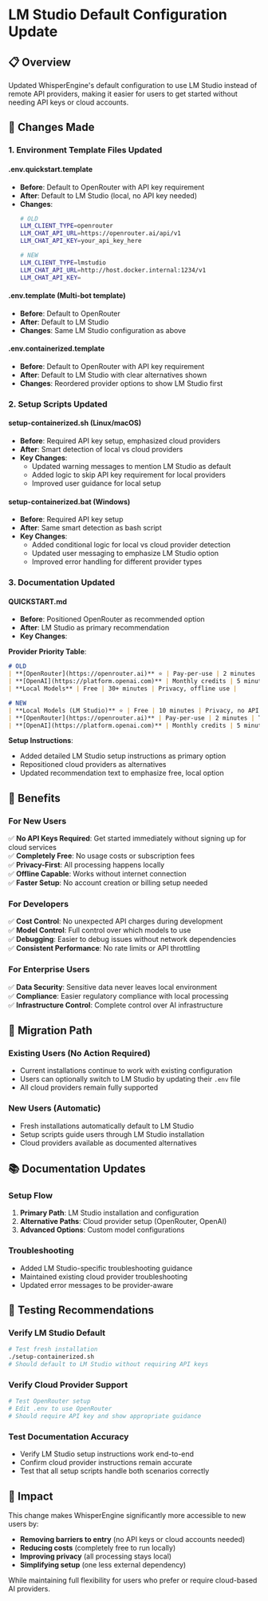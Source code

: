 # LM Studio Default Configuration Update

## 📋 Overview

Updated WhisperEngine's default configuration to use LM Studio instead of remote API providers, making it easier for users to get started without needing API keys or cloud accounts.

## 🔄 Changes Made

### **1. Environment Template Files Updated**

#### **.env.quickstart.template**
- **Before**: Default to OpenRouter with API key requirement
- **After**: Default to LM Studio (local, no API key needed)
- **Changes**:
  ```bash
  # OLD
  LLM_CLIENT_TYPE=openrouter
  LLM_CHAT_API_URL=https://openrouter.ai/api/v1
  LLM_CHAT_API_KEY=your_api_key_here
  
  # NEW
  LLM_CLIENT_TYPE=lmstudio
  LLM_CHAT_API_URL=http://host.docker.internal:1234/v1
  LLM_CHAT_API_KEY=
  ```

#### **.env.template** (Multi-bot template)
- **Before**: Default to OpenRouter
- **After**: Default to LM Studio
- **Changes**: Same LM Studio configuration as above

#### **.env.containerized.template**
- **Before**: Default to OpenRouter with API key requirement
- **After**: Default to LM Studio with clear alternatives shown
- **Changes**: Reordered provider options to show LM Studio first

### **2. Setup Scripts Updated**

#### **setup-containerized.sh** (Linux/macOS)
- **Before**: Required API key setup, emphasized cloud providers
- **After**: Smart detection of local vs cloud providers
- **Key Changes**:
  - Updated warning messages to mention LM Studio as default
  - Added logic to skip API key requirement for local providers
  - Improved user guidance for local setup

#### **setup-containerized.bat** (Windows)
- **Before**: Required API key setup
- **After**: Same smart detection as bash script
- **Key Changes**:
  - Added conditional logic for local vs cloud provider detection
  - Updated user messaging to emphasize LM Studio option
  - Improved error handling for different provider types

### **3. Documentation Updated**

#### **QUICKSTART.md**
- **Before**: Positioned OpenRouter as recommended option
- **After**: LM Studio as primary recommendation
- **Key Changes**:

**Provider Priority Table**:
```markdown
# OLD
| **[OpenRouter](https://openrouter.ai)** ⭐ | Pay-per-use | 2 minutes | Beginners, trying different models |
| **[OpenAI](https://platform.openai.com)** | Monthly credits | 5 minutes | Production use, reliability |
| **Local Models** | Free | 30+ minutes | Privacy, offline use |

# NEW
| **Local Models (LM Studio)** ⭐ | Free | 10 minutes | Privacy, no API costs, offline use |
| **[OpenRouter](https://openrouter.ai)** | Pay-per-use | 2 minutes | Trying different models, flexibility |
| **[OpenAI](https://platform.openai.com)** | Monthly credits | 5 minutes | Production use, reliability |
```

**Setup Instructions**:
- Added detailed LM Studio setup instructions as primary option
- Repositioned cloud providers as alternatives
- Updated recommendation text to emphasize free, local option

## 🎯 Benefits

### **For New Users**
✅ **No API Keys Required**: Get started immediately without signing up for cloud services  
✅ **Completely Free**: No usage costs or subscription fees  
✅ **Privacy-First**: All processing happens locally  
✅ **Offline Capable**: Works without internet connection  
✅ **Faster Setup**: No account creation or billing setup needed  

### **For Developers**
✅ **Cost Control**: No unexpected API charges during development  
✅ **Model Control**: Full control over which models to use  
✅ **Debugging**: Easier to debug issues without network dependencies  
✅ **Consistent Performance**: No rate limits or API throttling  

### **For Enterprise Users**
✅ **Data Security**: Sensitive data never leaves local environment  
✅ **Compliance**: Easier regulatory compliance with local processing  
✅ **Infrastructure Control**: Complete control over AI infrastructure  

## 🔄 Migration Path

### **Existing Users** (No Action Required)
- Current installations continue to work with existing configuration
- Users can optionally switch to LM Studio by updating their `.env` file
- All cloud providers remain fully supported

### **New Users** (Automatic)
- Fresh installations automatically default to LM Studio
- Setup scripts guide users through LM Studio installation
- Cloud providers available as documented alternatives

## 📚 Documentation Updates

### **Setup Flow**
1. **Primary Path**: LM Studio installation and configuration
2. **Alternative Paths**: Cloud provider setup (OpenRouter, OpenAI)
3. **Advanced Options**: Custom model configurations

### **Troubleshooting**
- Added LM Studio-specific troubleshooting guidance
- Maintained existing cloud provider troubleshooting
- Updated error messages to be provider-aware

## 🧪 Testing Recommendations

### **Verify LM Studio Default**
```bash
# Test fresh installation
./setup-containerized.sh
# Should default to LM Studio without requiring API keys
```

### **Verify Cloud Provider Support**
```bash
# Test OpenRouter setup
# Edit .env to use OpenRouter
# Should require API key and show appropriate guidance
```

### **Test Documentation Accuracy**
- Verify LM Studio setup instructions work end-to-end
- Confirm cloud provider instructions remain accurate
- Test that all setup scripts handle both scenarios correctly

## 🚀 Impact

This change makes WhisperEngine significantly more accessible to new users by:

- **Removing barriers to entry** (no API keys or cloud accounts needed)
- **Reducing costs** (completely free to run locally)
- **Improving privacy** (all processing stays local)
- **Simplifying setup** (one less external dependency)

While maintaining full flexibility for users who prefer or require cloud-based AI providers.
